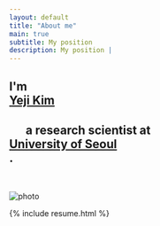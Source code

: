 ```yaml
---
layout: default
title: "About me"
main: true
subtitle: My position
description: My position |
---
```

<div class="intro-animation">
<section class="explanation">
    <h1 class="intro">
        I'm 
        <div class="intro-link">
            <a class="transition" href="https://scholar.google.com/citations?user=GtDE7SIAAAAJ&hl=en" target="_blank"> 
            Yeji Kim 
            </a>
            <div class="underline-mask transition"></div>
            <div class="underline"></div>
        </div> 
      </h1>
        <h1 class="intro">	&nbsp;&nbsp;&nbsp;&nbsp;&nbsp;&nbsp;a research scientist at 
        <div class="intro-link">
            <a class="transition" href="https://www.uos.ac.kr/en/main.do?epTicket=LOG" target="_blank">
            University of Seoul      
            </a>
            <div class="underline-mask transition"></div>
            <div class="underline"></div>
        </div>.
    </h1>
    <br>
    
    
</section>
</div>

  ![photo](img/yejikim_photo.png)
  
{% include resume.html %}
